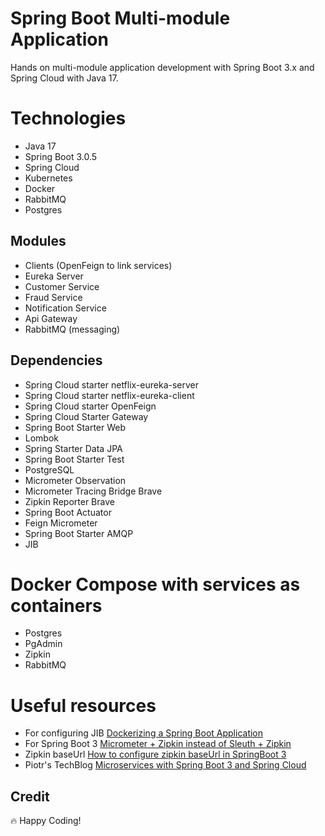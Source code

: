 # Spring Boot Multi-module Application

Hands on multi-module application development with Spring Boot 3.x and Spring Cloud with Java 17.

# Technologies

* Java 17
* Spring Boot 3.0.5
* Spring Cloud
* Kubernetes
* Docker
* RabbitMQ
* Postgres


## Modules

* Clients (OpenFeign to link services)
* Eureka Server
* Customer Service
* Fraud Service
* Notification Service
* Api Gateway
* RabbitMQ (messaging)

## Dependencies

- Spring Cloud starter  netflix-eureka-server
- Spring Cloud starter  netflix-eureka-client
- Spring Cloud starter OpenFeign
- Spring Cloud Starter Gateway
- Spring Boot Starter Web
- Lombok
- Spring Starter Data JPA
- Spring Boot Starter Test
- PostgreSQL
- Micrometer Observation
- Micrometer Tracing Bridge Brave
- Zipkin Reporter Brave
- Spring Boot Actuator
- Feign Micrometer
- Spring Boot Starter AMQP
- JIB

# Docker Compose with services as containers

- Postgres
- PgAdmin
- Zipkin
- RabbitMQ

# Useful resources

- For configuring JIB [Dockerizing a Spring Boot Application](https://betulsahinn.medium.com/dockerizing-a-spring-boot-application-and-using-the-jib-maven-plugin-95c329866f34)
- For Spring Boot 3 [Micrometer + Zipkin instead of Sleuth + Zipkin](https://www.appsdeveloperblog.com/micrometer-and-zipkin-in-spring-boot/)
- Zipkin baseUrl [How to configure zipkin baseUrl in SpringBoot 3](https://stackoverflow.com/questions/75758772/how-to-configure-zipkin-baseurl-in-springboot-3)
- Piotr's TechBlog [Microservices with Spring Boot 3 and Spring Cloud](https://piotrminkowski.com/2023/03/13/microservices-with-spring-boot-3-and-spring-cloud/)

## Credit

🔥 Happy Coding!